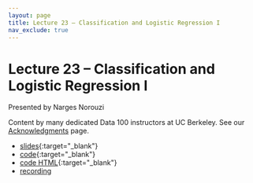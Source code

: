 ```yaml
---
layout: page
title: Lecture 23 – Classification and Logistic Regression I
nav_exclude: true
---
```


# Lecture 23 – Classification and Logistic Regression I

Presented by Narges Norouzi

Content by many dedicated Data 100 instructors at UC Berkeley. See our [Acknowledgments](../../acks) page.

- [slides](https://docs.google.com/presentation/d/1xsLAtPsdcA7OqfOklaj4jysClBo1bXaYce7MCZOW8iE/edit?usp=sharing){:target="_blank"}
- [code](https://data100.datahub.berkeley.edu/hub/user-redirect/git-pull?repo=https%3A%2F%2Fgithub.com%2FDS-100%2Fsp23&branch=main&urlpath=lab%2Ftree%2Fsp23%2Flecture%2Flec23%2Flec23.ipynb){:target="_blank"}
- [code HTML](../../resources/assets/lectures/lec23/lec23.html){:target="_blank"}
- [recording](https://youtu.be/IuCooio11WQ)